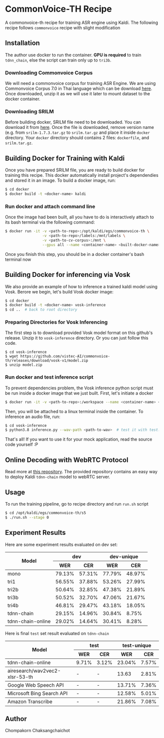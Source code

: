 # CommonVoice-TH Recipe
A commonvoice-th recipe for training ASR engine using Kaldi. The following recipe follows `commonvoice` recipe with slight modification

## Installation
The author use docker to run the container. **GPU is required** to train `tdnn_chain`, else the script can train only up to `tri3b`.

### Downloading Commonvoice Corpus
We will need a commonvoice corpus for training ASR Engine. We are using Commonvoice Corpus 7.0 in Thai language which can be download [here](https://commonvoice.mozilla.org/th/datasets). Once downloaded, unzip it as we will use it later to mount dataset to the docker container.

### Downloading SRILM
Before building docker, SRILM file need to be downloaded. You can download it from [here](http://www.speech.sri.com/projects/srilm/download.html). Once the file is downloaded, remove version name (e.g. from `srilm-1.7.3.tar.gz` to `srilm.tar.gz` and place it inside `docker` directory. Your `docker` directory should contains 2 files: `dockerfile`, and `srilm.tar.gz`.

## Building Docker for Training with Kaldi
Once you have prepared SRILM file, you are ready to build docker for training this recipe. This docker automatically install project's dependendies and stored it in an image. To build a docker image, run:
```bash
$ cd docker
$ docker build -t <docker-name> kaldi
```

### Run docker and attach command line
Once the image had been built, all you have to do is interactively attach to its bash terminal via the following command:
```bash
$ docker run -it -v <path-to-repo>:/opt/kaldi/egs/commonvoice-th \
                 -v <path-to-repo>/labels:/mnt/labels \
                 -v <path-to-cv-corpus>:/mnt \
                 --gpus all --name <container-name> <built-docker-name> bash
```
Once you finish this step, you should be in a docker container's bash terminal now

## Building Docker for inferencing via Vosk
We also provide an example of how to inference a trained kaldi model using Vosk. Berore we begin, let's build Vosk docker image:
```bash
$ cd docker
$ docker build -t <docker-name> vosk-inference
$ cd ..  # back to root directory
```

### Preparing Directories for Vosk Inferencing
The first step is to download provided Vosk model format on this github's release. Unzip it to `vosk-inference` directory. Or you can just follow this code.
```
$ cd vosk-inference
$ wget https://github.com/vistec-AI/commonvoice-th/releases/download/vosk-v1/model.zip
$ unzip model.zip
```

### Run docker and test inference script
To prevent dependencies problem, the Vosk inference python script must be run inside a docker image that we just built. First, let's initiate a docker
```bash
$ docker run -it -v <path-to-repo>:/workspace --name <container-name> <build-docker-name> bash
```
Then, you will be attached to a linux terminal inside the container. To inference an audio file, run:
```bash
$ cd vosk-inference
$ python3.8 inference.py --wav-path <path-to-wav>  # test it with test.wav
```
That's all! If you want to use it for your mock application, read the source code yourself :P

## Online Decoding with WebRTC Protocol
Read more at [this repository](https://github.com/danijel3/KaldiWebrtcServer). The provided repository contains an easy way to deploy Kaldi `tdnn-chain` model to webRTC server.


## Usage
To run the training pipeline, go to recipe directory and run `run.sh` script
```bash
$ cd /opt/kaldi/egs/commonvoice-th/s5
$ ./run.sh --stage 0
```


## Experiment Results
Here are some experiment results evaluated on dev set:

<table>
  <thead>
    <tr>
      <th rowspan="2">Model</th>
      <th colspan="2">dev</th>
      <th colspan="2">dev-unique</th>
    </tr>
    <tr>
      <th>WER</th>
      <th>CER</th>
      <th>WER</th>
      <th>CER</th>
    </tr>
  </thead>
  <tbody>
    <tr>
      <td>mono</td>
      <td>79.13%</td>
      <td>57.31%</td>
      <td>77.79%</td>
      <td>48.97%</td>
    </tr>
    <tr>
      <td>tri1</td>
      <td>56.55%</td>
      <td>37.88%</td>
      <td>53.26%</td>
      <td>27.99%</td>
    </tr>
    <tr>
      <td>tri2b</td>
      <td>50.64%</td>
      <td>32.85%</td>
      <td>47.38%</td>
      <td>21.89%</td>
    </tr>
    <tr>
      <td>tri3b</td>
      <td>50.52%</td>
      <td>32.70%</td>
      <td>47.06%</td>
      <td>21.67%</td>
    </tr>
    <tr>
      <td>tri4b</td>
      <td>46.81%</td>
      <td>29.47%</td>
      <td>43.18%</td>
      <td>18.05%</td>
    </tr>
    <tr>
      <td>tdnn-chain</td>
      <td>29.15%</td>
      <td>14.96%</td>
      <td>30.84%</td>
      <td>8.75%</td>
    </tr>
    <tr>
      <td>tdnn-chain-online</td>
      <td>29.02%</td>
      <td>14.64%</td>
      <td>30.41%</td>
      <td>8.28%</td>
    </tr>
  </tbody>
</table>

Here is final `test` set result evaluated on `tdnn-chain`

<table>
  <thead>
    <tr>
      <th rowspan="2">Model</th>
      <th colspan="2">test</th>
      <th colspan="2">test-unique</th>
    </tr>
    <tr>
      <th>WER</th>
      <th>CER</th>
      <th>WER</th>
      <th>CER</th>
    </tr>
  </thead>
  <tbody>
    <tr>
      <td>tdnn-chain-online</td>
      <td>9.71%</td>
      <td>3.12%</td>
      <td>23.04%</td>
      <td>7.57%</td>
    </tr>
  </tbody>
  <tbody>
    <tr>
      <td>airesearch/wav2vec2-xlsr-53-th</td>
      <td>-</td>
      <td>-</td>
      <td>13.63</td>
      <td>2.81%</td>
    </tr>
  </tbody>
  <tbody>
    <tr>
      <td>Google Web Speech API</td>
      <td>-</td>
      <td>-</td>
      <td>13.71%</td>
      <td>7.36%</td>
    </tr>
  </tbody>
  <tbody>
    <tr>
      <td>Microsoft Bing Search API</td>
      <td>-</td>
      <td>-</td>
      <td>12.58%</td>
      <td>5.01%</td>
    </tr>
  <tbody>
    <tr>
      <td>Amazon Transcribe</td>
      <td>-</td>
      <td>-</td>
      <td>21.86%</td>
      <td>7.08%</td>
    </tr>
  </tbody>

  </tbody>

</table> 

## Author
Chompakorn Chaksangchaichot
